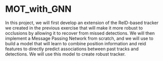 # MOT_with_GNN
In this project, we will first develop an extension of the ReID-based tracker we created in the previous exercise that will make it more robust to occlusions by allowing it to recover from missed detections.  We will then implement a Message Passing Network from scratch, and we will use to build a model that will learn to combine position information and reid features to directly predict associations between past tracks and detections. We will use this model to create robust tracker.
